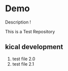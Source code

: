 # Demo 
Description !


This is a Test Repository


## kical development 

1. test file 2.0
2. test file 2.1
